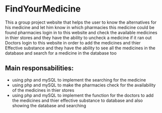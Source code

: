 # FindYourMedicine
This a group project website that helps the user to know the alternatives for his medicine and let him know in which pharmacies this medicine could be found
pharmacies login in to this website and check the available medicines in thier stores and they have the ability to uncheck a medicine if it ran out
Doctors login to this website in order to add the medicines and thier Effective substance and they have the ability to see all the medicines in the database and search for a medicine in the database too
## Main responsabilities:
- using php and mySQL to implement the searching for the medicine
- using php and mySQL to make the pharmacies check for the availability of the medicines in thier stores
- using php and mySQL to implement the function for the doctors to add the medicines and thier effective substance to database and also showing the database and searching

